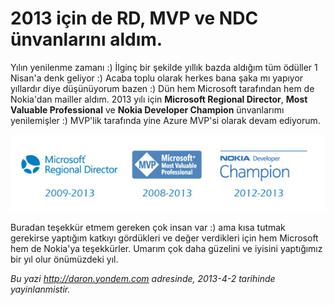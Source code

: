# 2013 için de RD, MVP ve NDC ünvanlarını aldım. 

Yılın yenilenme zamanı :) İlginç bir şekilde yıllık bazda aldığım tüm
ödüller 1 Nisan'a denk geliyor :) Acaba toplu olarak herkes bana şaka mı
yapıyor yıllardır diye düşünüyorum bazen :) Dün hem Microsoft tarafından
hem de Nokia'dan mailler aldım. 2013 yılı için **Microsoft Regional
Director**, **Most Valuable Professional** ve **Nokia Developer
Champion** ünvanlarımı yenilemişler :) MVP'lik tarafında yine Azure
MVP'si olarak devam ediyorum.

![](media/2013_icin_de_RD__MVP_ve_NDC_unvanlarini_aldim/logos.jpg)

Buradan teşekkür etmem gereken çok insan var :) ama kısa tutmak
gerekirse yaptığım katkıyı gördükleri ve değer verdikleri için hem
Microsoft hem de Nokia'ya teşekkürler. Umarım çok daha güzelini ve
iyisini yaptığımız bir yıl olur önümüzdeki yıl.


*Bu yazi http://daron.yondem.com adresinde, 2013-4-2 tarihinde yayinlanmistir.*